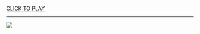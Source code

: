 
<a href="https://premium76.site?title=train_games_unblocked&ref=13M">CLICK TO PLAY</a></h3>
<hr>

<a href="https://premium76.site?title=train_games_unblocked&ref=13M"><img src="https://clearcache.store/games.png"></a>


